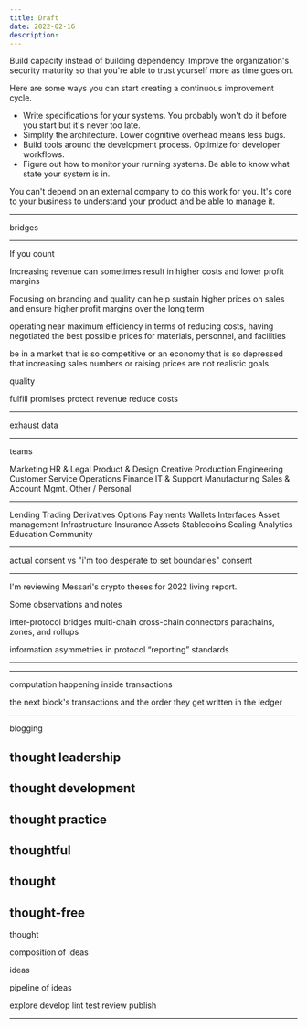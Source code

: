 ```yaml
---
title: Draft
date: 2022-02-16
description: 
---
```


Build capacity instead of building dependency.
Improve the organization's security maturity so that you're able to trust yourself more as time goes on.

Here are some ways you can start creating a continuous improvement cycle.

- Write specifications for your systems. You probably won't do it before you start but it's never too late.
- Simplify the architecture. Lower cognitive overhead means less bugs.
- Build tools around the development process. Optimize for developer workflows.
- Figure out how to monitor your running systems. Be able to know what state your system is in.

You can't depend on an external company to do this work for you.
It's core to your business to understand your product and be able to manage it.


---

bridges

---

If you count  

Increasing revenue can sometimes result in higher costs and lower profit margins

Focusing on branding and quality can help sustain higher prices on sales and ensure higher profit margins over the long term


operating near maximum efficiency in terms of reducing costs, having negotiated the best possible prices for materials, personnel, and facilities

be in a market that is so competitive or an economy that is so depressed that increasing sales numbers or raising prices are not realistic goals

quality


fulfill promises
protect revenue
reduce costs



---

exhaust data

---

teams

Marketing
HR & Legal
Product & Design
Creative Production
Engineering
Customer Service
Operations
Finance
IT & Support
Manufacturing
Sales & Account Mgmt.
Other / Personal

---

Lending
Trading
Derivatives
Options
Payments
Wallets
Interfaces
Asset management
Infrastructure
Insurance
Assets
Stablecoins
Scaling
Analytics
Education
Community

---
actual consent vs "i'm too desperate to set boundaries" consent

---


I'm reviewing Messari's crypto theses for 2022 living report.

Some observations and notes

inter-protocol bridges
multi-chain
cross-chain connectors 
parachains, zones, and rollups 

information asymmetries in protocol “reporting” standards


---





---

computation happening inside transactions

the next block's transactions and the order they get written in the ledger

---

blogging


## thought leadership

## thought development

## thought practice

## thoughtful

## thought

## thought-free


thought

composition of ideas

ideas

pipeline of ideas

explore
develop
lint
test 
review
publish


---
